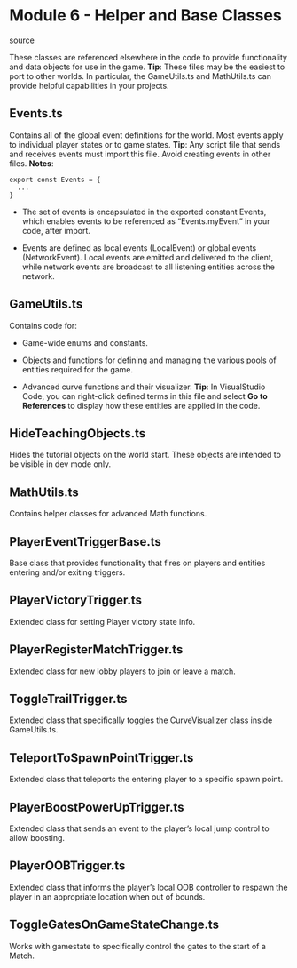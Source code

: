 # Module 6 - Helper and Base Classes

[source](https://developers.meta.com/horizon-worlds/learn/documentation/tutorial-worlds/horizon-traversal-sample-world/module-6-helper-and-base-classes)

These classes are referenced elsewhere in the code to provide functionality and data objects for use in the game. **Tip**: These files may be the easiest to port to other worlds. In particular, the GameUtils.ts and MathUtils.ts can provide helpful capabilities in your projects.

## Events.ts

Contains all of the global event definitions for the world. Most events apply to individual player states or to game states. **Tip**: Any script file that sends and receives events must import this file. Avoid creating events in other files. **Notes**:

```
export const Events = {
  ...
}
```

*   The set of events is encapsulated in the exported constant Events, which enables events to be referenced as “Events.myEvent” in your code, after import.

*   Events are defined as local events (LocalEvent) or global events (NetworkEvent). Local events are emitted and delivered to the client, while network events are broadcast to all listening entities across the network.

## GameUtils.ts

Contains code for:

*   Game-wide enums and constants.

*   Objects and functions for defining and managing the various pools of entities required for the game.

*   Advanced curve functions and their visualizer. **Tip**: In VisualStudio Code, you can right-click defined terms in this file and select **Go to References** to display how these entities are applied in the code.

## HideTeachingObjects.ts

Hides the tutorial objects on the world start. These objects are intended to be visible in dev mode only.

## MathUtils.ts

Contains helper classes for advanced Math functions.

## PlayerEventTriggerBase.ts

Base class that provides functionality that fires on players and entities entering and/or exiting triggers.

## PlayerVictoryTrigger.ts

Extended class for setting Player victory state info.

## PlayerRegisterMatchTrigger.ts

Extended class for new lobby players to join or leave a match.

## ToggleTrailTrigger.ts

Extended class that specifically toggles the CurveVisualizer class inside GameUtils.ts.

## TeleportToSpawnPointTrigger.ts

Extended class that teleports the entering player to a specific spawn point.

## PlayerBoostPowerUpTrigger.ts

Extended class that sends an event to the player’s local jump control to allow boosting.

## PlayerOOBTrigger.ts

Extended class that informs the player’s local OOB controller to respawn the player in an appropriate location when out of bounds.

## ToggleGatesOnGameStateChange.ts

Works with gamestate to specifically control the gates to the start of a Match.

 

 

 

 

 

 

 

 

 

 

 

 

 

 

 

 

 

 

 

 

 

 

 

 

 

 

 

 

 

 

 

 

 

 

 

 

 

 

 

 

 